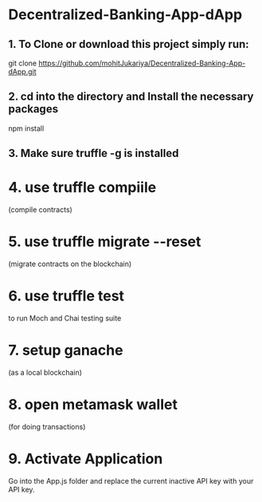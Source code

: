 # Decentralized-Banking-App-dApp
## 1. To Clone or download this project simply run:
git clone https://github.com/mohitJukariya/Decentralized-Banking-App-dApp.git

## 2. cd into the directory and Install the necessary packages
npm install

## 3. Make sure truffle -g is installed

# 4. use truffle compiile
(compile contracts)

# 5. use truffle migrate --reset
(migrate contracts on the blockchain)

# 6. use truffle test
to run Moch and Chai testing suite

# 7. setup ganache
(as a local blockchain)

# 8. open metamask wallet
(for doing transactions)

# 9. Activate Application
Go into the App.js folder and replace the current inactive API key with your API key.

